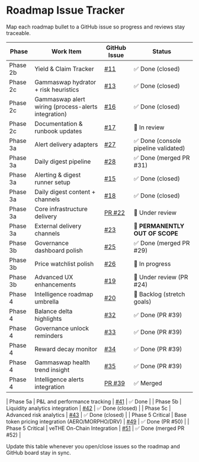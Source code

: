 # Roadmap Issue Tracker

Map each roadmap bullet to a GitHub issue so progress and reviews stay traceable.

| Phase | Work Item | GitHub Issue | Status |
|-------|-----------|--------------|--------|
| Phase 2b | Yield & Claim Tracker | [#11](https://github.com/cjnemes/WeDefiDaily/issues/11) | ✅ Done (closed) |
| Phase 2c | Gammaswap hydrator + risk heuristics | [#13](https://github.com/cjnemes/WeDefiDaily/issues/13) | ✅ Done (closed) |
| Phase 2c | Gammaswap alert wiring (process-alerts integration) | [#16](https://github.com/cjnemes/WeDefiDaily/issues/16) | ✅ Done (closed) |
| Phase 2c | Documentation & runbook updates | [#17](https://github.com/cjnemes/WeDefiDaily/issues/17) | 📝 In review |
| Phase 3a | Alert delivery adapters | [#27](https://github.com/cjnemes/WeDefiDaily/issues/27) | ✅ Done (console pipeline validated) |
| Phase 3a | Daily digest pipeline | [#28](https://github.com/cjnemes/WeDefiDaily/issues/28) | ✅ Done (merged PR #31) |
| Phase 3a | Alerting & digest runner setup | [#15](https://github.com/cjnemes/WeDefiDaily/issues/15) | ✅ Done (closed) |
| Phase 3a | Daily digest content + channels | [#18](https://github.com/cjnemes/WeDefiDaily/issues/18) | ✅ Done (closed) |
| Phase 3a | Core infrastructure delivery | [PR #22](https://github.com/cjnemes/WeDefiDaily/pull/22) | 🔄 Under review |
| Phase 3a | External delivery channels | [#23](https://github.com/cjnemes/WeDefiDaily/issues/23) | 🚫 **PERMANENTLY OUT OF SCOPE** |
| Phase 3b | Governance dashboard polish | [#25](https://github.com/cjnemes/WeDefiDaily/issues/25) | ✅ Done (merged PR #29) |
| Phase 3b | Price watchlist polish | [#26](https://github.com/cjnemes/WeDefiDaily/issues/26) | 🚧 In progress |
| Phase 3b | Advanced UX enhancements | [#19](https://github.com/cjnemes/WeDefiDaily/issues/19) | 🔄 Under review (PR #24) |
| Phase 4 | Intelligence roadmap umbrella | [#20](https://github.com/cjnemes/WeDefiDaily/issues/20) | 📝 Backlog (stretch goals) |
| Phase 4 | Balance delta highlights | [#32](https://github.com/cjnemes/WeDefiDaily/issues/32) | ✅ Done (PR #39) |
| Phase 4 | Governance unlock reminders | [#33](https://github.com/cjnemes/WeDefiDaily/issues/33) | ✅ Done (PR #39) |
| Phase 4 | Reward decay monitor | [#34](https://github.com/cjnemes/WeDefiDaily/issues/34) | ✅ Done (PR #39) |
| Phase 4 | Gammaswap health trend insight | [#35](https://github.com/cjnemes/WeDefiDaily/issues/35) | ✅ Done (PR #39) |
| Phase 4 | Intelligence alerts integration | [PR #39](https://github.com/cjnemes/WeDefiDaily/pull/39) | ✅ Merged |

| Phase 5a | P&L and performance tracking | [#41](https://github.com/cjnemes/WeDefiDaily/issues/41) | ✅ Done |
| Phase 5b | Liquidity analytics integration | [#42](https://github.com/cjnemes/WeDefiDaily/issues/42) | ✅ Done (closed) |
| Phase 5c | Advanced risk analytics | [#43](https://github.com/cjnemes/WeDefiDaily/issues/43) | ✅ Done (closed) |
| Phase 5 Critical | Base token pricing integration (AERO/MORPHO/DRV) | [#49](https://github.com/cjnemes/WeDefiDaily/issues/49) | ✅ Done (PR #50) |
| Phase 5 Critical | veTHE On-Chain Integration | [#51](https://github.com/cjnemes/WeDefiDaily/issues/51) | ✅ Done (merged PR #52) |

Update this table whenever you open/close issues so the roadmap and GitHub board stay in sync.
